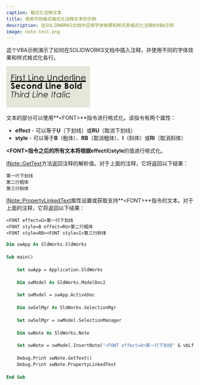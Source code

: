 ```yaml
---
caption: 格式化注释文本
title: 使用不同格式格式化注释文本的示例
description: 在SOLIDWORKS文档中应用字体效果和样式来格式化注释的VBA示例
image: note-text.png
---
```

这个VBA示例演示了如何在SOLIDWORKS文档中插入注释，并使用不同的字体效果和样式格式化各行。

![格式化的注释文本](note-text.png)

文本的部分可以使用**\<FONT\>**指令进行格式化。该指令有两个属性：

* **effect** - 可以等于**U**（下划线）或**RU**（取消下划线）
* **style** - 可以等于**B**（粗体）、**RB**（取消粗体）、**I**（斜体）或**RI**（取消斜体）

**\<FONT\>**指令之后的所有文本将根据**effect**和**style**的值进行格式化。

[INote::GetText](https://help.solidworks.com/2023/English/api/sldworksapi/SolidWorks.Interop.sldworks~SolidWorks.Interop.sldworks.INote~GetText.html)方法返回注释的解析值。对于上面的注释，它将返回以下结果：

~~~
第一行下划线
第二行粗体
第三行斜体
~~~

[INote::PropertyLinkedText](https://help.solidworks.com/2023/English/api/sldworksapi/SolidWorks.Interop.sldworks~SolidWorks.Interop.sldworks.INote~PropertyLinkedText.html)属性设置或获取支持**\<FONT\>**指令的文本。对于上面的注释，它将返回以下结果：

~~~
<FONT effect=U>第一行下划线
<FONT style=B effect=RU>第二行粗体
<FONT style=RB><FONT style=I>第三行斜体
~~~

~~~ vb
Dim swApp As SldWorks.SldWorks

Sub main()

    Set swApp = Application.SldWorks
    
    Dim swModel As SldWorks.ModelDoc2
    
    Set swModel = swApp.ActiveDoc
    
    Dim swSelMgr As SldWorks.SelectionMgr
    
    Set swSelMgr = swModel.SelectionManager
    
    Dim swNote As SldWorks.Note
    
    Set swNote = swModel.InsertNote("<FONT effect=U>第一行下划线" & vbLf & "<FONT style=B effect=RU>第二行粗体" & vbLf & "<FONT style=RB><FONT style=I>第三行斜体")
        
    Debug.Print swNote.GetText()
    Debug.Print swNote.PropertyLinkedText
    
End Sub
~~~
